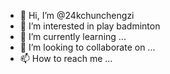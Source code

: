 - 👋 Hi, I’m @24kchunchengzi
- 👀 I’m interested in play badminton
- 🌱 I’m currently learning ...
- 💞️ I’m looking to collaborate on ...
- 📫 How to reach me ...

<!---
24kchunchengzi/24kchunchengzi is a ✨ special ✨ repository because its `README.md` (this file) appears on your GitHub profile.
You can click the Preview link to take a look at your changes.
--->
